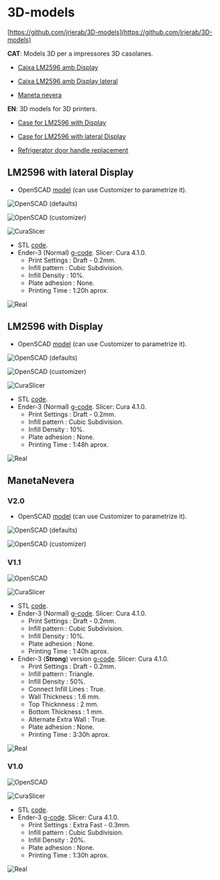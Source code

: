 # 3D-models

[https://github.com/jrierab/3D-models](https://github.com/jrierab/3D-models)

**CAT**: Models 3D per a impressores 3D casolanes.

* [Caixa LM2596 amb Display](#lm2596-with-display)

* [Caixa LM2596 amb Display lateral](#lm2596-with-lateral-display)

* [Maneta nevera](#manetanevera)

**EN**: 3D models for 3D printers.

* [Case for LM2596 with Display](#lm2596-with-display)

* [Case for LM2596 with lateral Display](#lm2596-with-lateral-display)

* [Refrigerator door handle replacement](#manetanevera)



## LM2596 with lateral Display

* OpenSCAD [model](./LM2596_wLateralDisplay/LM2596_wLateralDisplay.scad) (can use Customizer to parametrize it).

![OpenSCAD (defaults)](./LM2596_wLateralDisplay/imgs/LM2596_wLateralDisplay-V1.0-model-defaults.png  "OpenSCAD model (default)")

![OpenSCAD (customizer)](./LM2596_wLateralDisplay/imgs/LM2596_wLateralDisplay-V1.0-model-customizer.png  "OpenSCAD model (customizer)")

![CuraSlicer](./LM2596_wLateralDisplay/imgs/LM2596_wLateralDisplay-V1.0-slicer.png  "Cura slicer ")

* STL [code](./LM2596_wLateralDisplay/LM2596_wLateralDisplay.stl).
* Ender-3 (Normal) [g-code](./LM2596_wLateralDisplay/CE3_LM2596_wLateralDisplay_Draft_Cubicsub.gcode). Slicer: Cura 4.1.0.
	- Print Settings : Draft - 0.2mm.
	- Infill pattern : Cubic Subdivision.
	- Infill Density : 10%.
	- Plate adhesion : None.
	- Printing Time : 1:20h aprox.

![Real](./LM2596_wLateralDisplay/imgs/LM2596_wLateralDisplay-V1.0-real.jpg  "Real")



## LM2596 with Display

* OpenSCAD [model](./LM2596_wDisplay/LM2596_wDisplay.scad) (can use Customizer to parametrize it).

![OpenSCAD (defaults)](./LM2596_wDisplay/imgs/LM2596_wDisplay-V1.0-model-defaults.png  "OpenSCAD model (default)")

![OpenSCAD (customizer)](./LM2596_wDisplay/imgs/LM2596_wDisplay-V1.0-model-customizer.png  "OpenSCAD model (customizer)")

![CuraSlicer](./LM2596_wDisplay/imgs/LM2596_wDisplay-V1.0-slicer.png  "Cura slicer ")

* STL [code](./LM2596_wDisplay/LM2596_wDisplay.stl).
* Ender-3 (Normal) [g-code](./LM2596_wDisplay/CE3_LM2596_wDisplay_Draft_Cubicsub.gcode). Slicer: Cura 4.1.0.
	- Print Settings : Draft - 0.2mm.
	- Infill pattern : Cubic Subdivision.
	- Infill Density : 10%.
	- Plate adhesion : None.
	- Printing Time : 1:48h aprox.

![Real](./LM2596_wDisplay/imgs/LM2596_wDisplay-V1.0-real.jpg  "Real")



## ManetaNevera

### V2.0

* OpenSCAD [model](./ManetaNevera/ManetaNevera.scad) (can use Customizer to parametrize it).

![OpenSCAD (defaults)](./ManetaNevera/imgs/ManetaNevera-V2.0-model-defaults.png  "OpenSCAD model (default)")

![OpenSCAD (customizer)](./ManetaNevera/imgs/ManetaNevera-V2.0-model-customizer.png  "OpenSCAD model (customizer)")

### V1.1

![OpenSCAD](./ManetaNevera/imgs/ManetaNevera-V1.1-model.png  "OpenSCAD model")

![CuraSlicer](./ManetaNevera/imgs/ManetaNevera-V1.1-slicer.png  "Cura slicer ")

* STL [code](./ManetaNevera/ManetaNevera_V1.1.stl).
* Ender-3 (Normal) [g-code](./ManetaNevera/CE3_ManetaNevera_V1.1_Draft_Cubicsub.gcode). Slicer: Cura 4.1.0.
	- Print Settings : Draft - 0.2mm.
	- Infill pattern : Cubic Subdivision.
	- Infill Density : 10%.
	- Plate adhesion : None.
	- Printing Time : 1:40h aprox.
* Ender-3 (**Strong**) version [g-code](./ManetaNevera/CE3_ManetaNevera_V1.1_Strong.gcode). Slicer: Cura 4.1.0.
	- Print Settings : Draft - 0.2mm.
	- Infill pattern : Triangle.
	- Infill Density : 50%.
	- Connect Infill Lines : True.
	- Wall Thickness : 1.6 mm.
	- Top Thicknness : 2 mm.
	- Bottom Thickness : 1 mm.
	- Alternate Extra Wall : True.
	- Plate adhesion : None.
	- Printing Time : 3:30h aprox.

![Real](./ManetaNevera/imgs/ManetaNevera-V1.1-real.jpg  "Real")
	
### V1.0

![OpenSCAD](./ManetaNevera/imgs/ManetaNevera-model.png  "OpenSCAD model")

![CuraSlicer](./ManetaNevera/imgs/ManetaNevera-slicer.png  "Cura slicer ")

* STL [code](./ManetaNevera/ManetaNevera.stl).
* Ender-3 [g-code](./ManetaNevera/CE3_ManetaNevera_xtrFast_Cubicsub.gcode). Slicer: Cura 4.1.0.
	- Print Settings : Extra Fast - 0.3mm.
	- Infill pattern : Cubic Subdivision.
	- Infill Density : 20%.
	- Plate adhesion : None.
	- Printing Time : 1:30h aprox.
	
![Real](./ManetaNevera/imgs/ManetaNevera-real.jpg  "Real")
